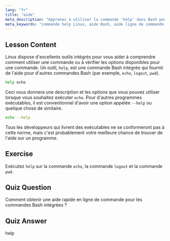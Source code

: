 ```yaml
---
lang: "fr"
title: "aide"
meta_description: "Apprenez à utiliser la commande 'help' dans Bash pour une assistance rapide en ligne de commande. Comprenez les commandes intégrées et trouvez les options pour les programmes Linux."
meta_keywords: "commande help Linux, aide Bash, aide ligne de commande, commandes Linux, Linux débutant, tutoriel Linux, tutoriel Bash"
---
```


## Lesson Content

Linux dispose d'excellents outils intégrés pour vous aider à comprendre comment utiliser une commande ou à vérifier les options disponibles pour une commande. Un outil, `help`, est une commande Bash intégrée qui fournit de l'aide pour d'autres commandes Bash (par exemple, `echo`, `logout`, `pwd`).

```bash
help echo
```

Ceci vous donnera une description et les options que vous pouvez utiliser lorsque vous souhaitez exécuter `echo`. Pour d'autres programmes exécutables, il est conventionnel d'avoir une option appelée `--help` ou quelque chose de similaire.

```bash
echo --help
```

Tous les développeurs qui livrent des exécutables ne se conformeront pas à cette norme, mais c'est probablement votre meilleure chance de trouver de l'aide sur un programme.

## Exercise

Exécutez `help` sur la commande `echo`, la commande `logout` et la commande `pwd`.

## Quiz Question

Comment obtenir une aide rapide en ligne de commande pour les commandes Bash intégrées ?

## Quiz Answer

help
